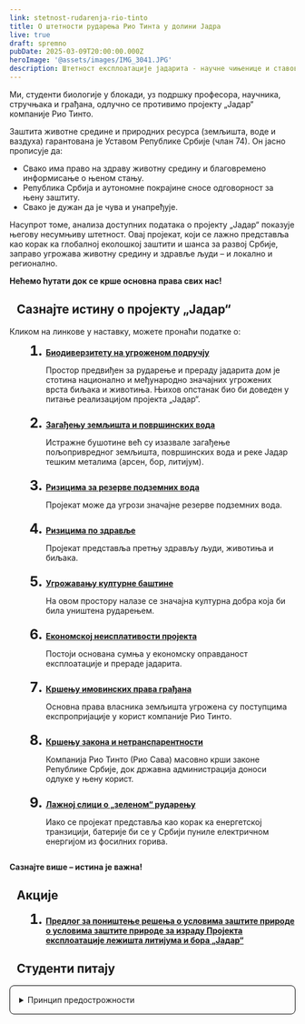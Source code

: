```yaml
---
link: stetnost-rudarenja-rio-tinto
title: О штетности рударења Рио Тинта у долини Јадра
live: true
draft: spremno
pubDate: 2025-03-09T20:00:00.000Z
heroImage: '@assets/images/IMG_3041.JPG'
description: Штетност експлоатације јадарита - научне чињенице и ставови студената и професора биолошког факултета. Прочитајте о Деградација станишта, Загађењу вода, Губитку биодиверзитета, Социо-економским ризицима. Сазнајте о историји и етици пословања компаније Рио Тинто.
---
```

Ми, студенти биологије у блокади, уз подршку професора, научника, стручњака и грађана, одлучно се противимо пројекту „Јадар“ компаније Рио Тинто.

Заштита животне средине и природних ресурса (земљишта, воде и ваздуха) гарантована је Уставом Републике Србије (члан 74). Он јасно прописује да:

- Свако има право на здраву животну средину и благовремено информисање о њеном стању.
- Република Србија и аутономне покрајине сносе одговорност за њену заштиту.
- Свако је дужан да је чува и унапређује.

Насупрот томе, анализа доступних података о пројекту „Јадар“ показује његову несумњиву штетност. Овај пројекат, који се лажно представља као корак ка глобалној еколошкој заштити и шанса за развој Србије, заправо угрожава животну средину и здравље људи – и локално и регионално.

<b>Нећемо ћутати док се крше основна права свих нас!</b>

<section>
    <h2>Сазнајте истину о пројекту „Јадар“</h2>
    <p>Кликом на линкове у наставку, можете пронаћи податке о:</p>
    <ol>
        <li>
            <a href="/sr/rioTinto/biodiverzitet">Биодиверзитету на угроженом подручју</a>
            <p>Простор предвиђен за рударење и прераду јадарита дом је стотина национално и међународно значајних угрожених врста биљака и животиња. Њихов опстанак био би доведен у питање реализацијом пројекта „Јадар“.</p>
        </li>
        <li>
            <a href="/sr/rioTinto/zagadjenje">Загађењу земљишта и површинских вода</a>
            <p>Истражне бушотине већ су изазвале загађење пољопривредног земљишта, површинских вода и реке Јадар тешким металима (арсен, бор, литијум).</p>
        </li>
        <li>
            <a href="/sr/rioTinto/podzemne-vode">Ризицима за резерве подземних вода</a>
            <p>Пројекат може да угрози значајне резерве подземних вода.</p>
        </li>
        <li>
            <a href="/sr/rioTinto/zdravlje">Ризицима по здравље</a>
            <p>Пројекат представља претњу здрављу људи, животиња и биљака.</p>
        </li>
        <li>
            <a href="/sr/rioTinto/kulturna-dobra">Угрожавању културне баштине</a>
            <p>На овом простору налазе се значајна културна добра која би била уништена рударењем.</p>
        </li>
        <li>
            <a href="/sr/rioTinto/ekonomija">Економској неисплативости пројекта</a>
            <p>Постоји основана сумња у економску оправданост експлоатације и прераде јадарита.</p>
        </li>
        <li>
            <a href="/sr/rioTinto/imovinska-prava">Кршењу имовинских права грађана</a>
            <p>Основна права власника земљишта угрожена су поступцима експропријације у корист компаније Рио Тинто.</p>
        </li>
        <li>
            <a href="/sr/rioTinto/zakoni">Кршењу закона и нетранспарентности</a>
            <p>Компанија Рио Тинто (Рио Сава) масовно крши законе Републике Србије, док државна администрација доноси одлуке у њену корист.</p>
        </li>
        <li>
            <a href="/sr/rioTinto/zeleno-rudarenje">Лажној слици о „зеленом“ рударењу</a>
            <p>Иако се пројекат представља као корак ка енергетској транзицији, батерије би се у Србији пуниле електричном енергијом из фосилних горива.</p>
        </li>
    </ol>
    <b>Сазнајте више – истина је важна!</b>
</section>

<section>
    <h2>Акције</h2>
    <ol>
        <li><a href="/sr/rioTinto/akcija-ponistenje-resenja">Предлог за поништење решења о условима заштите природе о условима заштите природе за израду Пројекта експлоатације лежишта литијума и бора „Јадар“</a></li>
    </ol>
</section>

<section>
    <h2>Студенти питају</h2>
    <details>
    <summary>Принцип предострожности</summary>
    <div class="content">
    <p><b>Питање:</b>
    У медијима је наведено да експерти за биодиверзитет, који су се бавили анализом утицаја пројекта „Јадар“ на стање биодиверзитета, сматрају да је „основна и у исто време оптимална мера заштите биодиверзитета, одустанак од пројекта „Јадар““, као и да је тај предлог, између осталог, заснован и на принципу предострожности. Можете ли нам једноставним језиком објаснити шта тај принцип предострожности подразумева?</p>
    <blockquote>
Принцип или начело предострожности је концепт који произилази из одговорности према будућим генерацијама, и представља један од основних принципа одрживог развоја, односно идеје о зеленој транзицији.

Тај принцип говори да ако мере за спречавање негативних последица нису довољно поуздане, а могућа штета по животну средину је веома озбиљна, тешко поправљива или неповратна, онда би требало одустати од одређеног пројекта. Нагласак је на томе да се одустане и у случају када је настанак штете неизвестан, јер, како се каже, нема савршених алгоритама за процену ризика у ситуацијама које укључују сам живот.

У складу са тим, принцип предострожности у законодавству каже: „Владе морају примењивати принцип предострожности, тј. предузети мере како би се избегли потенцијално штетни утицаји (токсичних) супстанци, чак и када не постоји научни доказ о постојању узрочне везе између њихових емисија и ефеката“.

Као једно од осам основних нечела заштите природе, начело предострожности је укључено и у наше законодавство, и то конкретно у члану 5 став 8, Закона о заштити природе ("Сл. гласник РС", бр. 36/2009, 88/2010, 91/2010 - испр., 14/2016, 95/2018 - др. закон и 71/2021).

Ако постоје две групе стручњака које не деле исти став, онда треба да се доноси одлука на основу мишљења оних који су против, јер је предострожност важнија од неоснованог ризика.

То објашњава стратегију развијених земаља које имају своје резерве литијума, али га експлоатишу на другим локацијама, ван териториторије своје земље. Оне сматрају да су ризици велики, а да је у исто време много нејасноћа и недоумица у целом процесу. У овом контексту, појам „предострожност“ и „одустанак из предострожности“ су кључни у одлучивању. Супротно томе је, кoцање са будућношћу и животном средином!

<b>Више о принципу предострожности:</b>

<a href="https://drive.google.com/file/d/1NRavMxjeX8BIN2FUllAkNwMnSIUG0JcP/view?usp=drive\_link">Документ о принципу предострожности</a>

<a href="https://www.danas.rs/dijalog/licni-stavovi/kockanje-kopanjem-licni-stav-filozofkinje-i-psihoterapeutkinje-tatjane-milivojevic/">Дневник: "Коцкање копањем"</a>

<em>проф. др. Димитар Лакушић, Биолошки факултет – 12. 3. 2025.</em>

</blockquote>
</div>
</details>

</section>

<style>
    details b {
        font-weight: bold;
        color: var(--accent);
    }
    a {
        color: var(--accent);
        font-weight: bold;
    }
    h2 {
        border-left: 0.4rem var(--accent) solid;
        padding-left: 0.8rem;
    }
    ol {
        padding-inline-start: 4rem;
        display: flex;
        flex-direction: column;
        gap: 0.5rem;
    }

    ol ::marker {
        font-size: 1.5rem;
        font-weight: 700;
        line-height: 1;
    }

    blockquote em {
        color: var(--accent-dark);
        font-style: italic;
    }

    details {
        width: 100%;
    }

    details summary {
        cursor: pointer;
        padding: 1rem;
        border: 1px solid black;
        border-radius: 0.5rem;
    }
</style>
